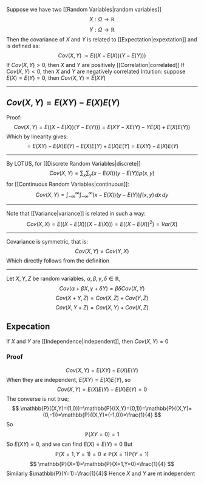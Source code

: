 Suppose we have two [[Random Variables|random variables]]
$$
X:\Omega\to \mathbb{R}
$$
$$
Y:\Omega\to \mathbb{R}
$$
Then the covariance of $X$ and $Y$ is related to [[Expectation|expextation]] and is defined as:
$$
Cov(X,Y):=E((X-E(X))(Y-E(Y)))
$$
If $Cov(X,Y)>0$, then $X$ and $Y$ are positively [[Correlation|correlated]]
If $Cov(X,Y)<0$, then $X$ and $Y$ are negatively correlated
Intuition: suppose $E(X)=E(Y)=0$, then $Cov(X,Y)=E(XY)$
___
## $Cov(X,Y)=E(XY)-E(X)E(Y)$
Proof:
$$
Cov(X,Y)=E((X-E(X))(Y-E(Y)))=E(XY-XE(Y)-YE(X)+E(X)E(Y))
$$
Which by linearity gives:
$$
= E(XY)-E(X)E(Y)-E(X)E(Y)+E(X)E(Y)=E(XY)-E(X)E(Y)
$$

___
By LOTUS, for [[Discrete Random Variables|discrete]]
$$
Cov(X,Y)=\sum_{x}\sum_{y}(x-E(X))(y-E(Y))p(x,y)
$$
for [[Continuous Random Variables|continuous]]:
$$
Cov(X,Y)=\int_{-\infty}^{\infty} \int_{-\infty}^{\infty} (x-E(X))(y-E(Y))f(x,y) \, dx  \, dy 
$$
___
Note that [[Variance|variance]] is related in such a way:
$$
Cov(X,X)=E((X-E(X))(X-E(X)))=E((X-E(X))^{2})=Var(X)
$$
___
Covariance is symmetric, that is:
$$
Cov(X,Y)=Cov(Y,X)
$$
Which directly follows from the definition
___
Let $X,Y,Z$ be random variables, $\alpha,\beta,\gamma,\delta \in\mathbb{R}$,
$$
Cov(\alpha+\beta X,\gamma+\delta Y)=\beta\delta Cov(X,Y)
$$
$$
Cov(X+Y,Z)=Cov(X,Z)+Cov(Y,Z)
$$
$$
Cov(X,Y+Z)=Cov(X,Y)+Cov(X,Z)
$$
## Expecation
If $X$ and $Y$ are [[Independence|independent]], then $Cov(X,Y)=0$
### Proof
$$
Cov(X,Y)=E(XY)-E(X)E(Y)
$$
When they are independent, $E(XY)=E(X)E(Y)$, so
$$
Cov(X,Y)=E(X)E(Y)-E(X)E(Y)=0
$$
The converse is not true;
$$
\mathbb{P}((X,Y)=(1,0))=\mathbb{P}((X,Y)=(0,1))=\mathbb{P}((X,Y)=(0,-1))=\mathbb{P}((X,Y)=(-1,0))=\frac{1}{4}
$$
So
$$
\mathbb{P}(XY=0)=1
$$
So $E(XY)=0$, and we can find $E(X)=E(Y)=0$
But
$$
\mathbb{P}(X=1,Y=1)=0\neq \mathbb{P}(X=1)\mathbb{P}(Y=1)
$$
$$
 \mathbb{P}(X=1)=\mathbb{P}(X=1,Y=0)=\frac{1}{4}
$$
Similarly $\mathbb{P}(Y=1)=\frac{1}{4}$
Hence $X$ and $Y$ are nt independent

